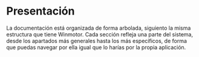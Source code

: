 # Presentación

La documentación está organizada de forma arbolada, siguiento la misma estructura que tiene Winmotor. Cada sección refleja una parte del sistema, desde los apartados más generales hasta los más específicos, de forma que puedas navegar por ella igual que lo harías por la propia aplicación.



